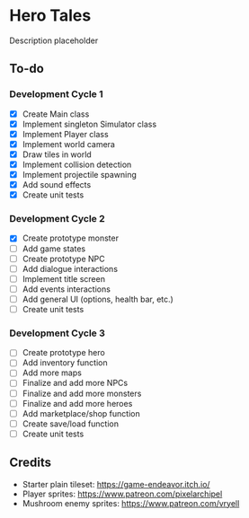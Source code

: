 # Hero Tales
Description placeholder

## To-do
### Development Cycle 1
- [X] Create Main class
- [X] Implement singleton Simulator class
- [X] Implement Player class
- [X] Implement world camera
- [X] Draw tiles in world
- [X] Implement collision detection
- [X] Implement projectile spawning
- [X] Add sound effects
- [X] Create unit tests

### Development Cycle 2
- [X] Create prototype monster
- [ ] Add game states
- [ ] Create prototype NPC
- [ ] Add dialogue interactions
- [ ] Implement title screen
- [ ] Add events interactions
- [ ] Add general UI (options, health bar, etc.)
- [ ] Create unit tests

### Development Cycle 3
- [ ] Create prototype hero
- [ ] Add inventory function
- [ ] Add more maps
- [ ] Finalize and add more NPCs
- [ ] Finalize and add more monsters
- [ ] Finalize and add more heroes
- [ ] Add marketplace/shop function
- [ ] Create save/load function
- [ ] Create unit tests

## Credits
- Starter plain tileset: https://game-endeavor.itch.io/
- Player sprites: https://www.patreon.com/pixelarchipel
- Mushroom enemy sprites: https://www.patreon.com/vryell